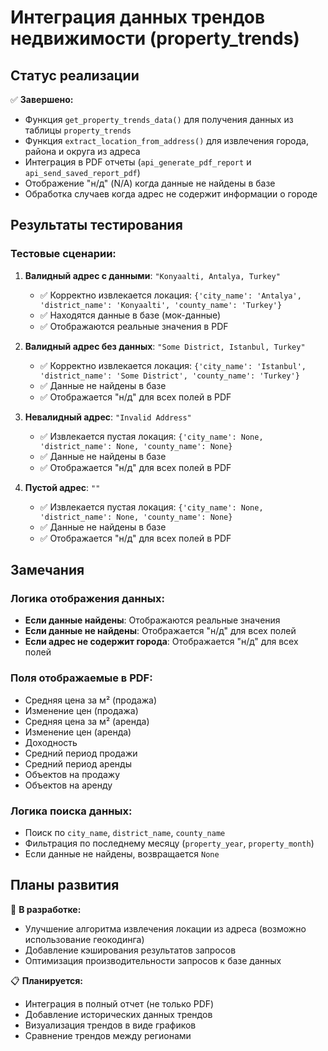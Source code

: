 # Интеграция данных трендов недвижимости (property_trends)

## Статус реализации

✅ **Завершено:**
- Функция `get_property_trends_data()` для получения данных из таблицы `property_trends`
- Функция `extract_location_from_address()` для извлечения города, района и округа из адреса
- Интеграция в PDF отчеты (`api_generate_pdf_report` и `api_send_saved_report_pdf`)
- Отображение "н/д" (N/A) когда данные не найдены в базе
- Обработка случаев когда адрес не содержит информации о городе

## Результаты тестирования

### Тестовые сценарии:
1. **Валидный адрес с данными**: `"Konyaalti, Antalya, Turkey"`
   - ✅ Корректно извлекается локация: `{'city_name': 'Antalya', 'district_name': 'Konyaalti', 'county_name': 'Turkey'}`
   - ✅ Находятся данные в базе (мок-данные)
   - ✅ Отображаются реальные значения в PDF

2. **Валидный адрес без данных**: `"Some District, Istanbul, Turkey"`
   - ✅ Корректно извлекается локация: `{'city_name': 'Istanbul', 'district_name': 'Some District', 'county_name': 'Turkey'}`
   - ✅ Данные не найдены в базе
   - ✅ Отображается "н/д" для всех полей в PDF

3. **Невалидный адрес**: `"Invalid Address"`
   - ✅ Извлекается пустая локация: `{'city_name': None, 'district_name': None, 'county_name': None}`
   - ✅ Данные не найдены в базе
   - ✅ Отображается "н/д" для всех полей в PDF

4. **Пустой адрес**: `""`
   - ✅ Извлекается пустая локация: `{'city_name': None, 'district_name': None, 'county_name': None}`
   - ✅ Данные не найдены в базе
   - ✅ Отображается "н/д" для всех полей в PDF

## Замечания

### Логика отображения данных:
- **Если данные найдены**: Отображаются реальные значения
- **Если данные не найдены**: Отображается "н/д" для всех полей
- **Если адрес не содержит города**: Отображается "н/д" для всех полей

### Поля отображаемые в PDF:
- Средняя цена за м² (продажа)
- Изменение цен (продажа)
- Средняя цена за м² (аренда)
- Изменение цен (аренда)
- Доходность
- Средний период продажи
- Средний период аренды
- Объектов на продажу
- Объектов на аренду

### Логика поиска данных:
- Поиск по `city_name`, `district_name`, `county_name`
- Фильтрация по последнему месяцу (`property_year`, `property_month`)
- Если данные не найдены, возвращается `None`

## Планы развития

🔄 **В разработке:**
- Улучшение алгоритма извлечения локации из адреса (возможно использование геокодинга)
- Добавление кэширования результатов запросов
- Оптимизация производительности запросов к базе данных

📋 **Планируется:**
- Интеграция в полный отчет (не только PDF)
- Добавление исторических данных трендов
- Визуализация трендов в виде графиков
- Сравнение трендов между регионами 